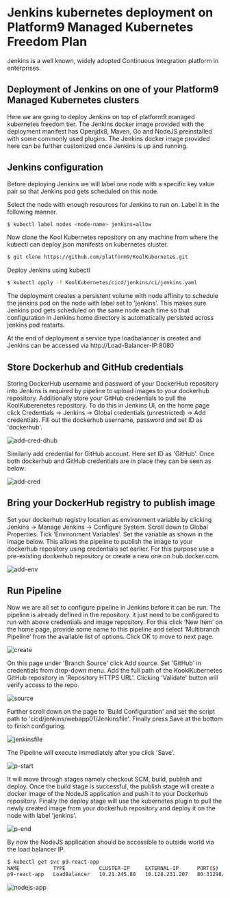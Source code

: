 # Jenkins kubernetes deployment on Platform9 Managed Kubernetes Freedom Plan

Jenkins is a well known, widely adopted Continuous Integration platform in enterprises. 

## Deployment of Jenkins on one of your Platform9 Managed Kubernetes clusters
Here we are going to deploy Jenkins on top of platform9 managed kubernetes freedom tier. The Jenkins docker image provided with the deployment manifest has Openjdk8, Maven, Go and NodeJS preinstalled with some commonly used plugins. The Jenkins docker image provided here can be further customized once Jenkins is up and running.

## Jenkins configuration
Before deploying Jenkins we will label one node with a specific key value pair so that Jenkins pod gets scheduled on this node. 

Select the node with enough resources for Jenkins to run on. Label it in the following manner. 

```bash
$ kubectl label nodes <node-name> jenkins=allow
```
Now clone the Kool Kubernetes repository on any machine from where the kubectl can deploy json manifests on kubernetes cluster.
```bash
$ git clone https://github.com/platform9/KoolKubernetes.git
```
Deploy Jenkins using kubectl
```bash
$ kubectl apply -f KoolKubernetes/cicd/jenkins/ci/jenkins.yaml
```
The deployment creates a persistent volume with node affinity to schedule the jenkins pod on the node with label set to 'jenkins'. This makes sure Jenkins pod gets scheduled on the same node each time so that configuration in Jenkins home directory is automatically persisted across jenkins pod restarts.

At the end of deployment a service type loadbalancer is created and Jenkins can be accessed via http://Load-Balancer-IP:8080

## Store Dockerhub and GitHub credentials
Storing DockerHub username and password of your DockerHub repository into Jenkins is required by pipeline to upload images to your dockerhub repository. Additionally store your GitHub credentials to pull the KoolKuberenetes repository. To do this in Jenkins UI, on the home page click Credentials -> Jenkins -> Global credentials (unrestricted) -> Add credentials. Fill out the dockerhub username, password and set ID as 'dockerhub'.

![add-cred-dhub](https://github.com/platform9/KoolKubernetes/blob/master/cicd/jenkins/images/add_cred_dhub.png)

Similarly add credential for GitHub account. Here set ID as 'GitHub'. Once both dockerhub and GitHub credentials are in place they can be seen as below:

![add-cred](https://github.com/platform9/KoolKubernetes/blob/master/cicd/jenkins/images/add_cred.png)


## Bring your DockerHub registry to publish image
Set your dockerhub registry location as environment variable by clicking Jenkins -> Manage Jenkins -> Configure System. Scroll down to Global Properties. Tick 'Environment Variables'. Set the variable as shown in the image below. This allows the pipeline to publish the image to your dockerhub repository using credentials set earlier. For this purpose use a pre-existing dockerhub repository or create a new one on hub.docker.com.

![add-env](https://github.com/platform9/KoolKubernetes/blob/master/cicd/jenkins/images/dhub_loc.png)

## Run Pipeline
Now we are all set to configure pipeline in Jenkins before it can be run. The pipeline is already defined in the repository. it just need to be configured to run with above credentials and image repository. For this click ‘New Item’ on the home page,  provide some name to this pipeline and select ‘Multibranch Pipeline’ from the available list of options. Click OK to move to next page. 

![create](https://github.com/platform9/KoolKubernetes/blob/master/cicd/jenkins/images/create.png)

On this page under 'Branch Source' click Add source. Set 'GitHub' in credentials from drop-down menu. Add the full path of the KooklKubernetes GitHub repository in 'Repository HTTPS URL'. Clicking 'Validate' button will verify access to the repo.

![source](https://github.com/platform9/KoolKubernetes/blob/master/cicd/jenkins/images/source.png)

Further scroll down on the page to 'Build Configuration' and set the script path to 'cicd/jenkins/webapp01/Jenkinsfile'. Finally press Save at the bottom to finish configuring. 

![jenkinsfile](https://github.com/platform9/KoolKubernetes/blob/master/cicd/jenkins/images/jenkinsfile_path.png)

The Pipeline will execute immediately after you click 'Save'.  

![p-start](https://github.com/platform9/KoolKubernetes/blob/master/cicd/jenkins/images/p_start.png)


It will move through stages namely checkout SCM, build, publish and deploy. Once the build stage is successful, the publish stage will create a docker image of the NodeJS application and push it to your Dockerhub repository. Finally the deploy stage will use the kubernetes plugin to pull the newly created image from your dockerhub repository and deploy it on the node with label 'jenkins'.

![p-end](https://github.com/platform9/KoolKubernetes/blob/master/cicd/jenkins/images/p_finish.png)

By now the NodeJS application should be accessible to outside world via the load balancer IP.

```bash
$ kubectl get svc p9-react-app
NAME           TYPE           CLUSTER-IP     EXTERNAL-IP      PORT(S)        AGE
p9-react-app   LoadBalancer   10.21.245.88   10.128.231.207   80:31298/TCP   13m
```


![nodejs-app](https://github.com/platform9/KoolKubernetes/blob/master/cicd/jenkins/images/nodejs-app.png)


